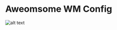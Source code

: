 # Aweomsome WM Config

![alt text](https://github.com/Antobio17/.config/awesome/blob/master/img/desktop.png)
